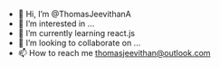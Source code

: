 - 👋 Hi, I’m @ThomasJeevithanA
- 👀 I’m interested in ...
- 🌱 I’m currently learning react.js
- 💞️ I’m looking to collaborate on ...
- 📫 How to reach me thomasjeevithan@outlook.com

<!---
ThomasJeevithanA/ThomasJeevithanA is a ✨ special ✨ repository because its `README.md` (this file) appears on your GitHub profile.
You can click the Preview link to take a look at your changes.
--->
